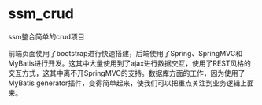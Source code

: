 # ssm_crud
ssm整合简单的crud项目

前端页面使用了bootstrap进行快速搭建，后端使用了Spring、SpringMVC和MyBatis进行开发。这其中大量使用到了ajax进行数据交互，使用了REST风格的交互方式，这其中离不开SpringMVC的支持。数据库方面的工作，因为使用了MyBatis generator插件，变得简单起来，使我们可以把重点关注到业务逻辑上面来。
